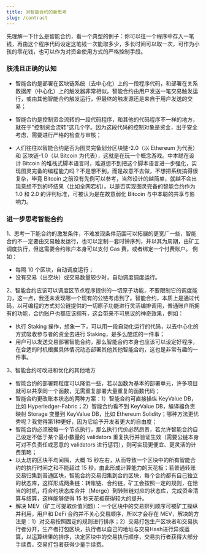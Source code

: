 ```yaml
---
title: 对智能合约的新思考
slug: /contract
---
```


先理解一下什么是智能合约，看一个典型的例子：你可以往一个程序中存入一笔钱，再由这个程序代码设定这笔钱一次能取多少，多长时间可以取一次，可作为小孩的零花钱，也可以作为对资金使用方式的严格控制手段。

### 肤浅且正确的认知
- 智能合约是部署在区块链系统（去中心化）上的一段程序代码，和部署在关系数据库（中心化）上的触发器非常相似。智能合约由用户发送一笔交易触发运行，或由其他智能合约触发运行，但最终的触发源还是来自于用户发送的交易；

- 智能合约是控制资金流转的一段代码程序，和其他的代码程序不一样的地方，就在于"控制资金流转"这几个字。因为这段代码的控制对象是资金，出于安全考虑，需要进行严格的检查与审核；

- 人们往往以智能合约是否为图灵完备划分区块链-2.0（以 Ethereum 为代表） 和 区块链-1.0（以 Bitcoin 为代表），这就是在玩一个概念游戏。中本聪在设计 Bitcoin 的堆栈式脚本语言时，难道想不到把这个脚本语言进一步强化，实现图灵完备的编程能力吗？不是想不到，而是故意不去做，不想把系统搞得很复杂，毕竟 Bitcoin 之前没有先例可以参考，当然设计的越简单，就越不会出现意想不到的坏结果（比如全网宕机）。以是否实现图灵完备的智能合约作为 1.0 和 2.0 的评判标准，可被认为是在故意弱化 Bitcoin 与中本聪的共享与影响力。

### 进一步思考智能合约
1、思考一下能合约的激发条件，不难发现条件范围可以拓展的更宽广一些，智能合约不一定要由交易触发运行，也可以定制一套时钟序列，并以其为周期，由矿工调度执行，但这需要合约账户本身可以支付 Gas 费，或者绑定一个付费账户。 例如：
- 每隔 10 个区块，自动调度运行；
- 没有交易（出空块）或交易数量较少时，自动调度调度运行。

2、智能合约应该可以调度区节点程序提供的一切原子功能，不要限制它的调度能力，这一点，我还未发现哪一个现有的公链考虑到了。智能合约，本质上是通过代码，以可编程的方式对公链提供的一切原子功能进行灵活编排调用，普通账户所拥有的功能，合约账户也都应该拥有，这会带来不可思议的神奇效果，例如：
- 执行 Staking 操作，想象一下，可以用一段自动化运行的代码，以去中心化的方式吸收参与者的资金去进行 Staking，是多么酷炫的一件事；
- 用户可以发送交易部署智能合约，那么智能合约本身也应该可以设定好程序，在合适的时机根据具体情况动态部署其他其他智能合约，这也是非常有趣的一件事。

3、智能合约可改进和优化的其他地方
- 智能合约的部署颗粒度可以降低一些，若以函数为基本的部署单元，许多项目就可以共享同一个函数，无需重复部署大量重复的函数代码；
- 智能合约更改账本状态的两种方案：1）智能合约可直接操纵 KeyValue DB，比如 Hyperledger-Fabric；2）智能合约看不到 KeyValue DB，编译器负责映射 Storage 变量到 KeyValue DB，比如 Ethereum Solidity；哪种方法更优秀呢？我觉得第1种更好，因为它给予开发者更大的自由度；
- 智能合约必须被每一个节点执行，那么执行代价必然昂贵，若允许智能合约自己设定不低于某个最小数量的 validators 重复执行并验证生效（需要公链本身可对不负责任或恶意的 validators 进行惩罚），则可实现更便宜、更灵活的计费策略；
- 以太坊的区块平均间隔，大概 15 秒左右，从而导致一个区块中的所有智能合约的执行时间之和不能超过 15 秒，由此形成计算能力的天花板；若普通转账交易归集到普通区块，智能合约交易归集到合约区块，每个合约都有自己独立的状态库，这样形成两条链：转账链、合约链，矿工会按照一定的规则，在恰当的时机，将合约状态库合并（Merge）到转账链对应的状态库，完成资金清算与结算，这样能够使得 15 秒天花板获得较大的提升。
- 解决 MEV（矿工可提取价值问题）：一个区块中的交易排列顺序可被矿工操纵并利用，用户和 DeFi 合约并不关心交易顺序，所以才会存在 MEV，解决的方法是：1）对交易按照固定的规则进行排序；2）交易打包生产区块者和交易执行者分开，生产者打包区块，执行者以自己的地址与交易Hash进行异或运算，以运算结果的排序，决定区块中的交易执行顺序，交易执行者获得大部分手续费，交易打包者获得少量手续费。


